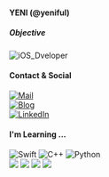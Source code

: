 <!--
![header](https://capsule-render.vercel.app/api?type=waving&color=gradient&customColorList=12&height=300&section=header&text=YENI%20CODE&fontSize=50)
-->

#### YENI (@yeniful) 
##### Objective   
![iOS_Dveloper](https://img.shields.io/badge/iOS_App_Developer-000000?style=flat-square&logo=apple&logoColor=white)   

#### Contact & Social
[![Mail](https://img.shields.io/badge/Mail-yeniful@icloud.com-3693F3?style=flat-square&logo=iCloud&logoColor=white)](yeniful@icloud.com)   
[![Blog](https://img.shields.io/badge/Blog-yeniful.tistory.com/-FFCD00?style=flat-square&logo=Kakao&logoColor=white)](https://yeniful.tistory.com/)   
[![LinkedIn](https://img.shields.io/badge/LinkedIn-Yeni%20Hwang-%230A66C2?style=flat-square&logo=linkedin&logoColor=white)](https://www.linkedin.com/in/yeeun-hwang-9a00ba1b8/)

<!-- #### Languages and Tools -->
#### I'm Learning ...
![Swift](https://img.shields.io/badge/Swift-F05138?style=flat-square&logo=swift&logoColor=white)
![C++](https://img.shields.io/badge/C++-00599C?style=flat-square&logo=Cplusplus&logoColor=white)
![Python](https://img.shields.io/badge/Python-3776AB?style=flat-square&logo=python&logoColor=white)   
![](https://img.shields.io/badge/-UIKit-%23147EFB)
![](https://img.shields.io/badge/-SwiftUI-%230A66C2)
![](https://img.shields.io/badge/-Django-%23092E20)
![](https://img.shields.io/badge/-Vapor-%230D0D0D)

